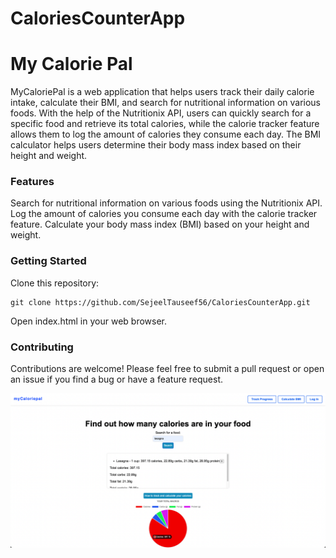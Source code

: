 # CaloriesCounterApp

<h1>My Calorie Pal</h1>	

<p>
MyCaloriePal is a web application that helps users track their daily calorie intake, calculate their BMI, and search for nutritional information on various foods. With the help of the Nutritionix API, users can quickly search for a specific food and retrieve its total calories, while the calorie tracker feature allows them to log the amount of calories they consume each day. The BMI calculator helps users determine their body mass index based on their height and weight.</p>

<h3>Features</h3>
Search for nutritional information on various foods using the Nutritionix API.
Log the amount of calories you consume each day with the calorie tracker feature.
Calculate your body mass index (BMI) based on your height and weight.

<h3>Getting Started</h3>
Clone this repository:

```
git clone https://github.com/SejeelTauseef56/CaloriesCounterApp.git
```
Open index.html in your web browser.

<h3>Contributing</h3>
Contributions are welcome! Please feel free to submit a pull request or open an issue if you find a bug or have a feature request.







![Main Page](./mainpage.png)
